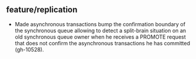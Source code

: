 ## feature/replication

* Made asynchronous transactions bump the confirmation boundary of the
  synchronous queue allowing to detect a split-brain situation on an old
  synchronous queue owner when he receives a PROMOTE request that does not
  confirm the asynchronous transactions he has committed (gh-10528).
